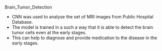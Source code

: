 Brain_Tumor_Detection
* CNN was used to analyse the set of MRI images from Public Hospital Database. 
* The model is trained in a such a way that it is able to detect the brain tumor cells even at the 
  early stages. 
* This can help to diagnose and provide medication to the disease in the early stages.  
